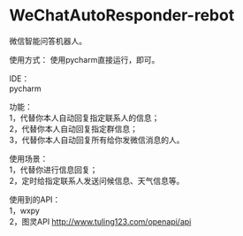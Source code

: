 # WeChatAutoResponder-rebot

微信智能问答机器人。

使用方式： 使用pycharm直接运行，即可。    

IDE：     
pycharm

功能：    
1，代替你本人自动回复指定联系人的信息；    
2，代替你本人自动回复指定群信息；    
3，代替你本人自动回复所有给你发微信消息的人。    

使用场景：    
1，代替你进行信息回复；    
2，定时给指定联系人发送问候信息、天气信息等。

使用到的API：    
1，wxpy    
2，图灵API http://www.tuling123.com/openapi/api 

